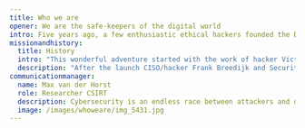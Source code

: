 ```yaml
---
title: Who we are
opener: We are the safe-keepers of the digital world
intro: Five years ago, a few enthusiastic ethical hackers founded the Dutch Institute for Vulnerability Disclosure (DIVD) to make the digital world safer. Today, our team has grown to over 130 dedicated and skilled individuals, all working together towards the same mission.
missionandhistory:
  title: History
  intro: "This wonderful adventure started with the work of hacker Victor Gevers, who was already scanning and notifying the whole world for 20 years. Together with Parliamentarian cybermum Astrid Oosenbrug, writer/researcher and talk show host Chris van ‘t Hof, he registered Dutch Institute for Vulnerability Disclosure (DIVD) as a foundation on 26 September 2019. After the launch CISO/hacker Frank Breedijk and Security Analyst Lennaert Oudshoorn joined and started the first case in January 2020: Citrix, notifying 546 potential victims in the Netherlands."
  description: "After the launch CISO/hacker Frank Breedijk and Security Analyst Lennaert Oudshoorn joined and started the first case in January 2020: Citrix, notifying 546 potential victims in the Netherlands. After this first media exposure many hackers and partners joined. Together they drew up a Code of Conduct to comply with the rules of vulnerability disclosure. In that year, 13 more cases followed, notifying 58K potential victims worldwide."
communicationmanager:
  name: Max van der Horst
  role: Researcher CSIRT
  description: Cybersecurity is an endless race between attackers and defenders. This endlessness can work tiring for a lot of people in the industry. What makes DIVD amazing is the fact that we are in between these attackers and defenders. We attempt to take away attackers' weapons as quickly as possible by making people aware of these weapons. That has a lot of impact! I came to participate in the perpetual defender's puzzle and stayed for the way we assist organizations by spreading puzzle pieces across the entire globe.
  image: /images/whoweare/img_5431.jpg
---
```

